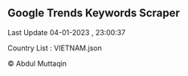 

## Google Trends Keywords Scraper 
 
Last Update 04-01-2023 , 23:00:37

Country List :
VIETNAM.json



© Abdul Muttaqin 
